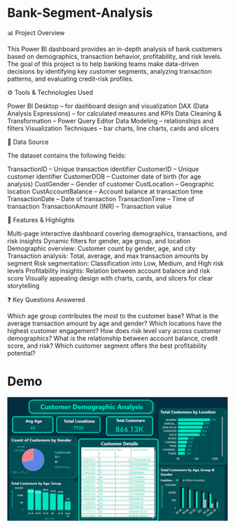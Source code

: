 # Bank-Segment-Analysis

📊 Project Overview

This Power BI dashboard provides an in-depth analysis of bank customers based on demographics, transaction behavior, profitability, and risk levels.
The goal of this project is to help banking teams make data-driven decisions by identifying key customer segments, analyzing transaction patterns, and evaluating credit-risk profiles.

⚙️ Tools & Technologies Used

Power BI Desktop – for dashboard design and visualization
DAX (Data Analysis Expressions) – for calculated measures and KPIs
Data Cleaning & Transformation – Power Query Editor
Data Modeling – relationships and filters
Visualization Techniques – bar charts, line charts, cards and slicers

📂 Data Source

The dataset contains the following fields:

TransactionID – Unique transaction identifier
CustomerID – Unique customer identifier
CustomerDOB – Customer date of birth (for age analysis)
CustGender – Gender of customer
CustLocation – Geographic location
CustAccountBalance – Account balance at transaction time
TransactionDate – Date of transaction
TransactionTime – Time of transaction
TransactionAmount (INR) – Transaction value

🌟 Features & Highlights

Multi-page interactive dashboard covering demographics, transactions, and risk insights
Dynamic filters for gender, age group, and location
Demographic overview: Customer count by gender, age, and city
Transaction analysis: Total, average, and max transaction amounts by segment
Risk segmentation: Classification into Low, Medium, and High risk levels
Profitability insights: Relation between account balance and risk score
Visually appealing design with charts, cards, and slicers for clear storytelling

❓ Key Questions Answered

Which age group contributes the most to the customer base?
What is the average transaction amount by age and gender?
Which locations have the highest customer engagement?
How does risk level vary across customer demographics?
What is the relationship between account balance, credit score, and risk?
Which customer segment offers the best profitability potential?

# Demo
![Dashboard Preview](https://github.com/HarshithaNeella/Bank-Segment-Analysis/blob/main/Bank%20segment%20Analysis1.png)



